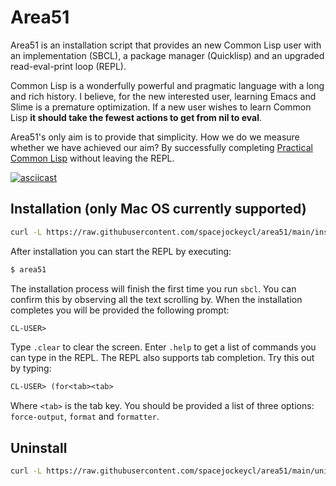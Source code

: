 # Area51

Area51 is an installation script that provides an new Common Lisp user 
with an implementation (SBCL), a package manager (Quicklisp) and an upgraded read-eval-print loop (REPL).

Common Lisp is a wonderfully powerful and pragmatic language with a long and
rich history. I believe, for the new interested user, learning Emacs and Slime
is a premature optimization. If a new user wishes to learn Common Lisp **it 
should take the fewest actions to get from nil to eval**.

Area51's only aim is to provide that simplicity. How we do we measure whether
we have achieved our aim? By successfully completing [Practical Common Lisp](https://gigamonkeys.com/book/) without leaving the REPL.

[![asciicast](https://asciinema.org/a/DGrfeKAkuQReE7a1HL6fVMCfC.svg)](https://asciinema.org/a/DGrfeKAkuQReE7a1HL6fVMCfC)

## Installation (only Mac OS currently supported)

```sh
curl -L https://raw.githubusercontent.com/spacejockeycl/area51/main/install.sh | bash
```

After installation you can start the REPL by executing:

```sh
$ area51
```

The installation process will finish the first time you run `sbcl`. You can
confirm this by observing all the text scrolling by. When the installation
completes you will be provided the following prompt:

```lisp
CL-USER>
```

Type `.clear` to clear the screen. Enter `.help` to get a list of commands you 
can type in the REPL. The REPL also supports tab completion. Try this out by 
typing:

```lisp
CL-USER> (for<tab><tab>
```

Where `<tab>` is the tab key. You should be provided a list of three options:
`force-output`, `format` and `formatter`.

## Uninstall

```sh
curl -L https://raw.githubusercontent.com/spacejockeycl/area51/main/uninstall.sh | bash
```